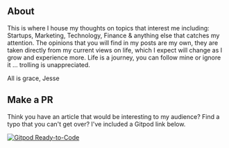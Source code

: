 ## About 
This is where I house my thoughts on topics that interest me including: Startups, Marketing, Technology, Finance & anything else that catches my attention. The opinions that you will find in my posts are my own, they are taken directly from my current views on life, which I expect will change as I grow and experience more. Life is a journey, you can follow mine or ignore it … trolling is unappreciated.

All is grace, Jesse

## Make a PR
Think you have an article that would be interesting to my audience? Find a typo that you can't get over? I've included a Gitpod link below.

[![Gitpod Ready-to-Code](https://img.shields.io/badge/Gitpod-Ready--to--Code-blue?logo=gitpod)](https://gitpod.io/#https://github.com/KingFelix/emerald) 
